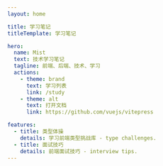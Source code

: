 ```yaml
---
layout: home

title: 学习笔记
titleTemplate: 学习笔记

hero:
  name: Mist
  text: 技术学习笔记
  tagline: 前端、后端、技术、学习
  actions:
    - theme: brand
      text: 学习列表
      link: /study
    - theme: alt
      text: 打开文档
      link: https://github.com/vuejs/vitepress

features:
  - title: 类型体操
    details: 学习前端类型挑战库 - type challenges.
  - title: 面试技巧
    details: 前端面试技巧 - interview tips.
---
```

